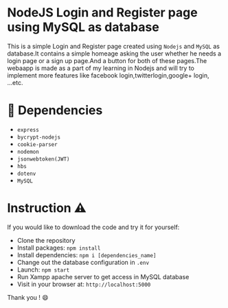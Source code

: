 # NodeJS Login and Register page using MySQL as database 

This is a simple Login and Register page created using `Nodejs` and `MySQL` as database.It contains a simple homeage asking the user whether he needs a login page or a sign up page.And a button for both of these pages.The webaapp is made as a part of my learning in Nodejs and will try to implement more features like facebook login,twitterlogin,google+ login, ...etc.

# :closed_lock_with_key: Dependencies
- `express` 
- `bycrypt-nodejs`
- `cookie-parser`
- `nodemon`
- `jsonwebtoken(JWT)`
- `hbs`
- `dotenv`
- `MySQL`

# Instruction :warning:

If you would like to download the code and try it for yourself:

- Clone the repository
- Install packages: `npm install`
- Install dependencies: `npm i [dependencies_name]`
- Change out the database configuration in `.env`
- Launch: `npm start`
- Run Xampp apache server to get access in MySQL database
- Visit in your browser at: `http://localhost:5000`

Thank you ! :smile:
